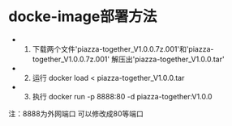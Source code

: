 # docke-image部署方法

- 1. 下载两个文件'piazza-together_V1.0.0.7z.001'和'piazza-together_V1.0.0.7z.001' 解压出'piazza-together_V1.0.0.tar'
- 2. 运行 docker load < piazza-together_V1.0.0.tar
- 3. 执行 docker run -p 8888:80 -d  piazza-together:V1.0.0

注：8888为外网端口 可以修改成80等端口